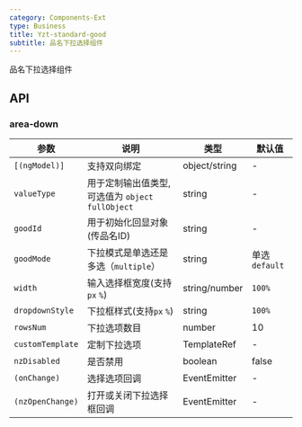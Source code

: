 ```yaml
---
category: Components-Ext
type: Business
title: Yzt-standard-good
subtitle: 品名下拉选择组件
---
```


品名下拉选择组件

## API

### area-down

| 参数 | 说明 | 类型 | 默认值 |
| --- | --- | --- | --- |
| `[(ngModel)]` | 支持双向绑定 | object/string | - |
| `valueType` | 用于定制输出值类型,可选值为 `object` `fullObject` | string | - |
| `goodId` | 用于初始化回显对象(传品名ID) | string | - |
| `goodMode` | 下拉模式是单选还是多选（`multiple`） | string | 单选`default` |
| `width` | 输入选择框宽度(支持`px` `%`) | string/number | `100%` |
| `dropdownStyle` | 下拉框样式(支持`px` `%`) | string | `100%` |
| `rowsNum` | 下拉选项数目 | number | 10 |
| `customTemplate` | 定制下拉选项 | TemplateRef | - |
| `nzDisabled` | 是否禁用 | boolean | false |
| `(onChange)` | 选择选项回调 | EventEmitter | - |
| `(nzOpenChange)` | 打开或关闭下拉选择框回调 | EventEmitter | - |
